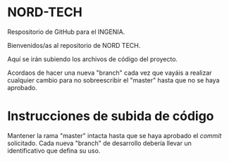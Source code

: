 ﻿# NORD-TECH
Respositorio de GitHub para el INGENIA.

Bienvenidos/as al repositorio de NORD TECH. 
 
Aquí se irán subiendo los archivos de código del proyecto.

Acordaos de hacer una nueva "branch" cada vez que vayáis a realizar cualquier cambio para no sobreescribir el "master" hasta que no se haya aprobado.
 
# Instrucciones de subida de código
Mantener la rama "master" intacta hasta que se haya aprobado el _commit_ solicitado. 
Cada nueva "branch" de desarrollo debería llevar un identificativo que defina su uso.